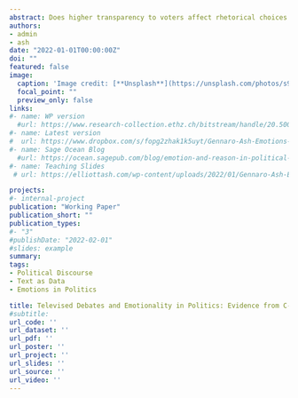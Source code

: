 ```yaml
---
abstract: Does higher transparency to voters affect rhetorical choices in parliaments? We study the effect of televised broadcasts of floor debates on the rhetorical choices in U.S. Congress, focusing on a measure of emotionality constructed using computational linguistics methods. First, we show in a differences-in-differences analysis that the introduction of C-SPAN broadcasts in 1979 increased emotionality in the House relative to the Senate, which did not introduce televised floor debates until later. Second, we report an instrumental-variables analysis, which shows higher expressed emotionality among Congress Members from House Districts where constituents watch more C-SPAN due to exogenous variation in channel positioning. While C-SPAN affects the use of emotional rhetoric, it has no effect on measures of legislative effort and constituency representation. We highlight that C-SPAN has a distinct effect from newspaper coverage, that achieves the opposite results, and propose that this is due to the unmediated nature of C-SPAN coverage. These findings suggest that C-SPAN has changed the incentives behind rhetorical choices and hint to importance of voters as the new intended audience. 
authors:
- admin
- ash
date: "2022-01-01T00:00:00Z"
doi: ""
featured: false
image:
  caption: 'Image credit: [**Unsplash**](https://unsplash.com/photos/s9CC2SKySJM)'
  focal_point: ""
  preview_only: false
links:
#- name: WP version
  #url: https://www.research-collection.ethz.ch/bitstream/handle/20.500.11850/468192/1/CLE_WP_2021_02.pdf
#- name: Latest version
#  url: https://www.dropbox.com/s/fopg2zhak1k5uyt/Gennaro-Ash-Emotions-Current.pdf?raw=1
#- name: Sage Ocean Blog
  #url: https://ocean.sagepub.com/blog/emotion-and-reason-in-political-language
#- name: Teaching Slides
 # url: https://elliottash.com/wp-content/uploads/2022/01/Gennaro-Ash-EJ-Slides.pdf

projects:
#- internal-project
publication: "Working Paper"
publication_short: ""
publication_types:
#- "3"
#publishDate: "2022-02-01"
#slides: example
summary: 
tags: 
- Political Discourse
- Text as Data
- Emotions in Politics

title: Televised Debates and Emotionality in Politics: Evidence from C-SPAN
#subtitle: 
url_code: ''
url_dataset: ''
url_pdf: ''
url_poster: ''
url_project: ''
url_slides: ''
url_source: ''
url_video: ''
---
```


